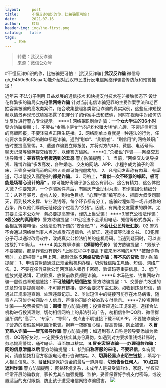 ```yaml
---
layout:     post
title:      不懂反诈知识的你，比被骗更可怕！
date:       2021-07-16
author:     转载
header-img: img/the-first.png
catalog:   false
tags:
    - 其他
---
```


<blockquote><p>转载：武汉反诈骗<br>
来源：微信公众号</p></blockquote>

#不懂反诈知识的你，比被骗更可怕！
[武汉反诈骗]
**武汉反诈骗**
微信号gh_9450e8cf3caa
功能介绍对武汉市民进行反电信网络诈骗宣传防范和预警推送！

近年来
不法分子利用
日益发展的通信技术
和快捷支付技术在非接触状态下
设计花样繁多的骗局实施**电信网络诈骗**
针对当前电信诈骗犯罪的主要作案手法和老百姓容易被骗的高发类案件，结合收集整理各类常见诈骗的真实案例，这些反诈短视频以情景再现形式精准揭露了犯罪分子的作案手法和伎俩，同时在视频中对如何防诈反诈进行警方专业提示。
****1.网络兼职刷单诈骗：**一个女大学生的36小时**
警方防骗提醒：1、不要有“贪图小便宜”“轻轻松松赚大钱”的心理，不要轻信所谓的高额回报，不要轻易点击陌生链接。2、网络刷单本身就是一种违法的行为，任何要求垫资的网络刷单都是诈骗，遇到“刷单”、“刷信誉”、“刷信用”的网络兼职广告时要提高警惕。3、遭遇诈骗要立即报警，并将对方的QQ、微信、电话号码、聊天记录等留存提交给警方，以便警方破案。
****2.“杀猪盘”诈骗——网络交友诱导赌博：**美容院女老板遇到的丑恶**
警方防骗提醒：
1、当前，“网络交友诱导投资、赌博诈骗”多发高发，各种婚恋、交友的网站、APP、小程序成为骗子的温床，不管多光鲜亮丽的网络人设都可能是虚构的。
2、凡是网友声称有内幕、有渠道，可以低投入高回报的**都是诈骗**。
3、网络上，**“看似一次不经意的缘起，极可能是场精心设计的局”**
。你可能好奇骗子怎么这么有耐心、这么有精力、这么体贴入微？你要知道，一个诈骗案件背后，有黑灰产业助纣为虐，有诈骗团伙精细分工：从养号买号、虚构人设，到物色目标、“心理学家”编写剧本、抠脚大叔专司聊天，再到技术支撑、专业洗钱等，每个环节都有分工，施骗过程如同一场非对称的战争，所以他们厚颜无耻称这个过程为“杀猪”。因此，有网络交友需求的群体，尤其要关注本公众号，务必要提高警惕，谨防上当受骗！
****3.冒充公检法诈骗：**《假公安的真陷阱》**
警方防骗提醒：01公检法不会采用电话、短信等形式办案，不会相互转接电话。公检法没有所谓的“安全账户”，**不会让公民转账汇款**。02
警方不会通过网络给当事人点对点发布通缉令、拘留证、逮捕证等法律文书。
03犯罪分子可以通过改号软件，改成真实公检法机关的座机号码。当遇到疑问时，可以直接拨打110确认。
****4.美女裸聊诈骗：**《裸聊的代价》**
警方防骗提醒：
*男孩子不要裸聊，都是诈骗没有例外
*上网过程中不要乱下载来历不明的APP
*被敲诈勒索时，立即报警
*文明上网、抵制低俗
****5.网络贷款诈骗：等不来的贷款****
警方防骗提醒：
1、申请贷款请通过正规金融机构办理，切勿轻信陌生电话、短信、网络广告。2、不要在任何贷款公司网页输入银行卡密码、验证码等重要信息。3、低门槛放贷是诱饵，汇款验资、放贷前收费都是诈骗。
****6.木马链接、钓鱼网站诈骗—虚假违章短信链接：**不可触碰的短信链接**
警方防骗提醒：
1、交警部门发送的违章短信是提醒服务，不可能有链接，更不会要求车主汇款。如收到违章短信，请通过正规渠道查询、处理违章记录。2、类似短信中的链接可能存在木马病毒，随意点击可能会被窃取个人信息，严重的可能会被盗取支付信息。
****7.投资理财诈骗——股票投资诈骗：**围猎**
警方防骗提醒：投资者应通过正规渠道、选择合法机构进行投资理财，切勿相信网络上的非法引流广告，勿相信各种QQ群、微信群里所谓的“高手”、“专家”、“导师”，勿点击不明链接下载不明APP，不要被诈骗分子营造的虚假盈利氛围所欺骗。摒弃一夜暴富心理，提高警惕、防止被骗。
****8.冒充熟人诈骗——冒充领导诈骗****
警方防骗提醒：如遇到有人自称是领导要添加为微信、QQ等好友时，一定要多方核实其身份真伪。如遇到对方要求借钱或转账时，务必提高警惕，通过电话、当面加以核实。
****9.冒充客服诈骗——办理退款诈骗：网购信息泄露以后****
警方防骗提醒：1、接到**自称客服的来电，不要轻信**。如有疑问，请直接拨打官方客服电话进行咨询核实。2、**切莫轻易点击陌生链接**
，填写个人相关信息。3、**验证码**是保护资金的最后一道屏障，**切勿告诉任何人**。
****10.红包返利诈骗****
警方防骗提醒：
网络环境复杂，未成年人是易受骗群体，家庭、学校应经常开展防骗教育，家长尤其应加强提醒、监护，妥善保管好手机支付密码，或设置适当的支付限额，防止孩子遭受电信网络诈骗侵害。
![]({{site.baseurl}}/postimg/8wBAcE4t1v700esPR3335wECGrgQOnGVoKZHlHu7G5wV8IVJZkJHppkVia0kGNBoMQKLwiaia3P0ic3VHJiad1KlPxg.jpeg)
